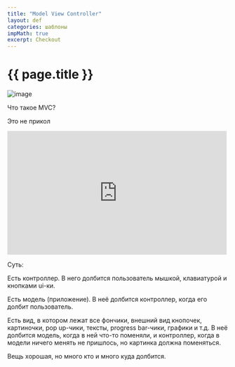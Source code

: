 ```yaml
---
title: "Model View Controller"
layout: def
categories: шаблоны
impMath: true
excerpt: Checkout
---
```


# {{ page.title }}

![image](https://user-images.githubusercontent.com/43134602/155089050-6701f88f-93b0-421c-8e7d-5bac5c1aaba7.png)

Что такое MVC?

Это не прикол

<iframe width="500" height="282" src="https://www.youtube.com/embed/ejNGCWEgJNU" title="YouTube video player" frameborder="0" allow="accelerometer; autoplay; clipboard-write; encrypted-media; gyroscope; picture-in-picture" allowfullscreen></iframe>

Суть:

Есть контроллер. В него долбится пользователь мышкой, клавиатурой и кнопками ui-ки.

Есть модель (приложение). В неё долбится контроллер, когда его долбит пользователь.

Есть вид, в котором лежат все фончики, внешний вид кнопочек, картиночки, pop up-чики, тексты, progress bar-чики, графики и т.д. В неё долбится модель, когда в ней что-то поменяли, и контроллер, когда в модели ничего менять не пришлось, но картинка должна поменяться.

Вещь хорошая, но много кто и много куда долбится.
